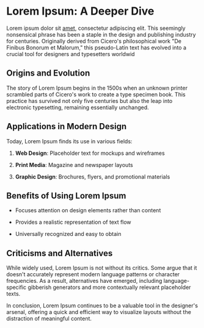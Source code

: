 # Lorem Ipsum: A Deeper Dive

Lorem ipsum dolor sit [amet](https://www.google.com/), consectetur adipiscing elit. This seemingly nonsensical phrase has been a staple in the design and publishing industry for centuries. Originally derived from Cicero's philosophical work "De Finibus Bonorum et Malorum," this pseudo-Latin text has evolved into a crucial tool for designers and typesetters worldwid

## Origins and Evolution

The story of Lorem Ipsum begins in the 1500s when an unknown printer scrambled parts of Cicero's work to create a type specimen book. This practice has survived not only five centuries but also the leap into electronic typesetting, remaining essentially unchanged.

## Applications in Modern Design

Today, Lorem Ipsum finds its use in various fields:

1. **Web Design**: Placeholder text for mockups and wireframes

2. **Print Media**: Magazine and newspaper layouts

3. **Graphic Design**: Brochures, flyers, and promotional materials

## Benefits of Using Lorem Ipsum

* Focuses attention on design elements rather than content

* Provides a realistic representation of text flow

* Universally recognized and easy to obtain

## Criticisms and Alternatives

While widely used, Lorem Ipsum is not without its critics. Some argue that it doesn't accurately represent modern language patterns or character frequencies. As a result, alternatives have emerged, including language-specific gibberish generators and more contextually relevant placeholder texts.

In conclusion, Lorem Ipsum continues to be a valuable tool in the designer's arsenal, offering a quick and efficient way to visualize layouts without the distraction of meaningful content.
